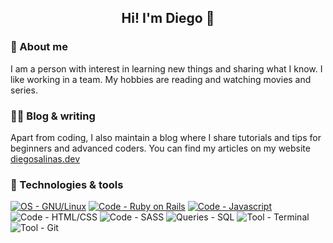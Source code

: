 <h2 align=center>
  Hi! I'm Diego 👋
</h2>

### 👨 About me
I am a person with interest in learning new things and sharing what I know. I like working in a team. My hobbies are reading and watching movies and series.

### ✍🏻 Blog & writing
Apart from coding, I also maintain a blog where I share tutorials and tips for beginners and advanced coders. You can find my articles on my website <a href="https://diego-salinas-blog.herokuapp.com/" target="_blank">diegosalinas.dev</a>

### 🔧 Technologies & tools
<a href="https://www.redhat.com/es/topics/linux"><img src="https://img.shields.io/badge/OS-GNU%2FLinux-68c3a3" alt="OS - GNU/Linux"></a>
<a href="https://rubyonrails.org/"><img src="https://img.shields.io/badge/Code-Ruby_on_Rails-c44d56" alt="Code - Ruby on Rails"></a>
<a href="https://developer.mozilla.org/es/docs/Web/JavaScript"><img src="https://img.shields.io/badge/Code-Javascript-f9b42d" alt="Code - Javascript"></a>
<img src="https://img.shields.io/badge/Code-HTML%2FCSS-038aff" alt="Code - HTML/CSS">
<img src="https://img.shields.io/badge/Code-SASS-e76d89" alt="Code - SASS">
<img src="https://img.shields.io/badge/Queries-SQL-89c4f4" alt="Queries - SQL">
<img src="https://img.shields.io/badge/Tool-Terminal-26c281" alt="Tool - Terminal">
<img src="https://img.shields.io/badge/Tool-Git-eafffd" alt="Tool - Git">

<!--
**diegoOG09/diegoOG09** is a ✨ _special_ ✨ repository because its `README.md` (this file) appears on your GitHub profile.

Here are some ideas to get you started:

- 🔭 I’m currently working on ...
- 🌱 I’m currently learning ...
- 👯 I’m looking to collaborate on ...
- 🤔 I’m looking for help with ...
- 💬 Ask me about ...
- 📫 How to reach me: ...
- 😄 Pronouns: ...
- ⚡ Fun fact: ...
-->
